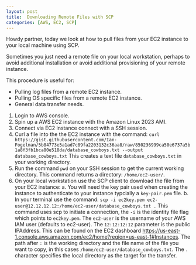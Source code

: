 ```yaml
---
layout: post
title:  Downloading Remote Files with SCP
categories: [AWS, EC2, SCP]
---
```

Howdy partner, today we look at how to pull files from your EC2 instance to your local machine using SCP.

Sometimes you just need a remote file on your local workstation, perhaps to avoid additional installation or avoid additional provisioning of your remote instance.

This procedure is useful for:
- Pulling log files from a remote EC2 instance.
- Pulling OS specific files from a remote EC2 instance.
- General data transfer needs.

1. Login to AWS console.
2. Spin up a AWS EC2 instance with the Amazon Linux 2023 AMI.
3. Connect via EC2 instance connect with a SSH session.
4. Curl a file into the the EC2 instance with the command:
```curl https://gist.githubusercontent.com/Ian-Fogelman/5b84773e5a1ad7c89fa2203132c36aa8/raw/850236999ca50e6737a5b1a8f3fb1bca80e518da/database_cowboys.txt --output database_cowboys.txt```
   This creates a text file `database_cowboys.txt` in your working directory.
5. Run the command ``pwd`` on your SSH session to get the current working directory.
   This command returns a directory: ``/home/ec2-user/``.
6. On your local workstation use the SCP client to download the file from your EC2 instance:
    a. You will need the key pair used when creating the instance to authenticate to your instance typcially a ``key-pair.pem`` file.
    b. In your terminal use the command: ``scp -i ec2key.pem ec2-user@12.12.12.12:/home/ec2-user/database_cowboys.txt .``
       This command uses scp to initiate a connection, the ``-i`` is the identity file flag which points to ``ec2key.pem``.
       The ``ec2-user`` is the username of your AWS IAM user (defaults to ec2-user).
       The ``12:12:12:12`` parameter is the public IPAddress. This can be found on the EC2 dashboard https://us-east-1.console.aws.amazon.com/ec2/home?region=us-east-1#Instances.
       The path after ``:`` is the working directory and the file name of the file you want to copy, in this cases ``/home/ec2-user/database_cowboys.txt``.
       The ``.`` character specifies the local directory as the target for the transfer.

